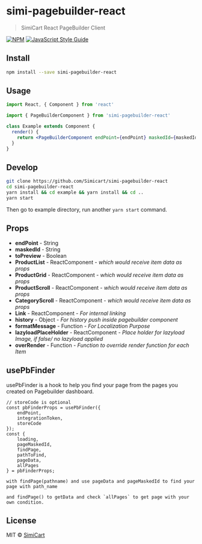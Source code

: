 # simi-pagebuilder-react

> SimiCart React PageBuilder Client

[![NPM](https://img.shields.io/npm/v/simi-pagebuilder-react.svg)](https://www.npmjs.com/package/simi-pagebuilder-react) [![JavaScript Style Guide](https://img.shields.io/badge/code_style-standard-brightgreen.svg)](https://standardjs.com)

## Install

```bash
npm install --save simi-pagebuilder-react
```

## Usage

```jsx
import React, { Component } from 'react'

import { PageBuilderComponent } from 'simi-pagebuilder-react'

class Example extends Component {
  render() {
    return <PageBuilderComponent endPoint={endPoint} maskedId={maskedId} />
  }
}
```

## Develop

```bash
git clone https://github.com/Simicart/simi-pagebuilder-react
cd simi-pagebuilder-react
yarn install && cd example && yarn install && cd ..
yarn start
```

Then go to example directory, run another `yarn start` command.

## Props

- __endPoint__ - String
- __maskedId__ - String
- __toPreview__ - Boolean
- __ProductList__ - ReactComponent - _which would receive item data as props_
- __ProductGrid__ - ReactComponent - _which would receive item data as props_
- __ProductScroll__ - ReactComponent - _which would receive item data as props_
- __CategoryScroll__ - ReactComponent - _which would receive item data as props_
- __Link__ - ReactComponent - _For internal linking_
- __history__ - Object - _For history push inside pagebuilder component_
- __formatMessage__ - Function - _For Localization Purpose_
- __lazyloadPlaceHolder__ - ReactComponent - _Place holder for lazyload Image, if false/ no lazyload applied_
- __overRender__ - Function - _Function to override render function for each Item_

## usePbFinder

usePbFinder is a hook to help you find your page from the pages you created on Pagebuilder dashboard.

```
// storeCode is optional
const pbFinderProps = usePbFinder({
    endPoint,
    integrationToken,
    storeCode
});
const {
    loading,
    pageMaskedId,
    findPage,
    pathToFind,
    pageData,
    allPages
} = pbFinderProps;

with findPage(pathname) and use pageData and pageMaskedId to find your page with path_name

and findPage() to getData and check `allPages` to get page with your own condition.

```


## License

MIT © [SimiCart](https://github.com/SimiCart)
